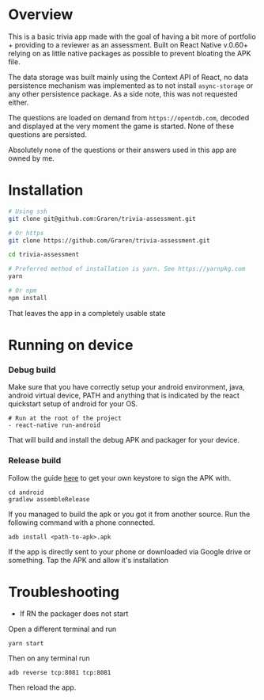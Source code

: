 # Overview

This is a basic trivia app made with the goal of having a bit more of portfolio + providing to a reviewer as an assessment.
Built on React Native v.0.60+ relying on as little native packages as possible to prevent bloating the APK file.

The data storage was built mainly using the Context API of React, no data persistence mechanism was implemented as to not install `async-storage` or any other persistence package. As a side note, this was not requested either.

The questions are loaded on demand from `https://opentdb.com`, decoded and displayed at the very moment the game is started. None of these questions are persisted.

Absolutely none of the questions or their answers used in this app are owned by me.

# Installation

```bash
# Using ssh
git clone git@github.com:Graren/trivia-assessment.git

# Or https
git clone https://github.com/Graren/trivia-assessment.git

cd trivia-assessment

# Preferred method of installation is yarn. See https://yarnpkg.com
yarn

# Or npm
npm install
```

That leaves the app in a completely usable state

# Running on device

### Debug build

Make sure that you have correctly setup your android environment, java, android virtual device, PATH and anything that is indicated by the react quickstart setup of android for your OS.

```
# Run at the root of the project
- react-native run-android
```

That will build and install the debug APK and packager for your device.

### Release build

Follow the guide [here](https://facebook.github.io/react-native/docs/signed-apk-android) to get your own keystore to sign the APK with.

```
cd android
gradlew assembleRelease
```

If you managed to build the apk or you got it from another source. Run the following command with a phone connected.

```
adb install <path-to-apk>.apk
```

If the app is directly sent to your phone or downloaded via Google drive or something. Tap the APK and allow it's installation

# Troubleshooting

- If RN the packager does not start

Open a different terminal and run

```
yarn start
```

Then on any terminal run

```
adb reverse tcp:8081 tcp:8081
```

Then reload the app.
